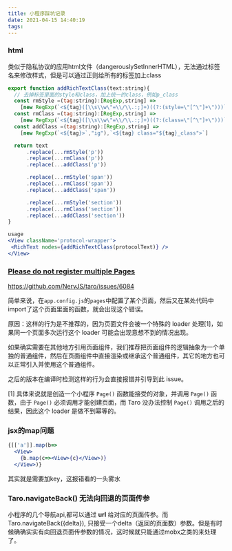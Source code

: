 ```yaml
---
title: 小程序踩坑记录
date: 2021-04-15 14:40:19
tags:
---
```


### html

类似于隐私协议的应用html文件（dangerouslySetInnerHTML），无法通过标签名来修改样式，但是可以通过正则给所有的标签加上class

```jsx
export function addRichTextClass(text:string){
  // 去掉标签里面的style和class，加上统一的class，例如p_class
  const rmStyle =(tag:string):[RegExp,string] =>
    [new RegExp(`<${tag}([\\s\\w\"=\\/\\.:;]+)((?:(style=\"[^\"]+\")))`,"ig"),`<${tag}`];
  const rmClass =(tag:string):[RegExp,string] =>
    [new RegExp(`<${tag}([\\s\\w\"=\\/\\.:;]+)((?:(class=\"[^\"]+\")))`,"ig"),`<${tag}`]
  const addClass =(tag:string):[RegExp,string] =>
    [new RegExp(`<${tag}>`,"ig"),`<${tag} class="${tag}_class">`]

  return text
      .replace(...rmStyle('p'))
      .replace(...rmClass('p'))
      .replace(...addClass('p'))

      .replace(...rmStyle('span'))
      .replace(...rmClass('span'))
      .replace(...addClass('span'))

      .replace(...rmStyle('section'))
      .replace(...rmClass('section'))
      .replace(...addClass('section'))
}

usage
<View className='protocol-wrapper'>
 <RichText nodes={addRichTextClass(protocolText)} />
</View>
```

### [Please do not register multiple Pages](https://github.com/NervJS/taro/issues/6084#)

https://github.com/NervJS/taro/issues/6084 

简单来说，在`app.config.js`的`pages`中配置了某个页面，然后又在某处代码中import了这个页面里面的函数，就会出现这个错误。

原因：这样的行为是不推荐的，因为页面文件会被一个特殊的 loader 处理[1]，如果同一个页面多次运行这个 loader 可能会出现意想不到的情况出现。

如果确实需要在其他地方引用页面组件，我们推荐把页面组件的逻辑抽象为一个单独的普通组件，然后在页面组件中直接渲染或继承这个普通组件，其它的地方也可以正常引入并使用这个普通组件。

之后的版本在编译时检测这样的行为会直接报错并引导到此 issue。

[1] 具体来说就是创造一个小程序 `Page()` 函数能接受的对象，并调用 `Page()` 函数，由于 `Page()` 必须调用才能创建页面，而 Taro 没办法控制 `Page()` 调用之后的结果，因此这个 loader 是做不到幂等的。



### jsx的map问题

```jsx
{[['a']].map(b=>
  <View>
    {b.map(c=><View>{c}</View>)}
  </View>)}
```

其实就是需要加key，这报错看的一头雾水

### Taro.navigateBack() 无法向回退的页面传参

小程序的几个导航api,都可以通过 **url** 给对应的页面传参。而 Taro.navigateBack({delta}), 只接受一个delta（返回的页面数）参数。但是有时候确确实实有向回退页面传参数的情况，这时候就只能通过mobx之类的来处理了。